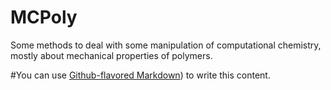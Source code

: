 # MCPoly
Some methods to deal with some manipulation of computational chemistry, mostly about mechanical properties of polymers.

#You can use
[Github-flavored Markdown](https://guides.github.com/features/mastering-markdown/))
to write this content.
